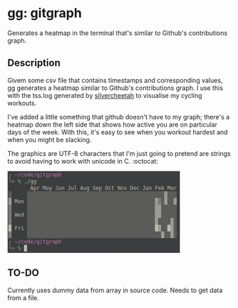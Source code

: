 # gg: gitgraph

Generates a heatmap in the terminal that's similar to Github's contributions graph.

## Description
Givem some csv file that contains timestamps and corresponding values, gg generates a heatmap similar to Github's contributions graph. I use this with the tss.log generated by [silvercheetah][1] to visualise my cycling workouts.

I've added a little something that github doesn't have to my graph; there's a heatmap down the left side that shows how active you are on particular days of the week. With this, it's easy to see when you workout hardest and when you might be slacking.

The graphics are UTF-8 characters that I'm just going to pretend are strings to avoid having to work with unicode in C. :octocat:

![screenshot](gitgraph.png)

## TO-DO
Currently uses dummy data from array in source code. Needs to get data from a file.

[1]: https://github.com/korganrivera/silvercheetah
